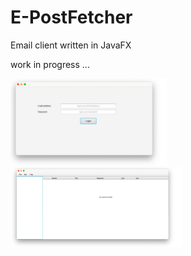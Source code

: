 # E-PostFetcher
Email client written in JavaFX

work in progress ...

<img src="/screenShots/LoginWindow.png" width="250" > <img src="/screenShots/MainScreen.png" width="275" >
